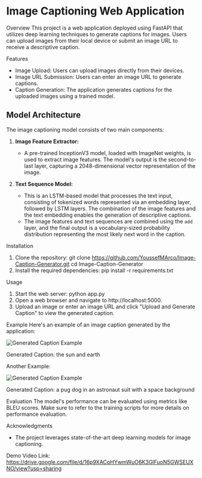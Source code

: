 # Image Captioning Web Application

Overview
This project is a web application deployed using FastAPI that utilizes deep learning techniques to generate captions for images. Users can upload images from their local device or submit an image URL to receive a descriptive caption.

Features
- Image Upload: Users can upload images directly from their devices.
- Image URL Submission: Users can enter an image URL to generate captions.
- Caption Generation: The application generates captions for the uploaded images using a trained model.

## Model Architecture

The image captioning model consists of two main components:

1. **Image Feature Extractor:** 
   - A pre-trained InceptionV3 model, loaded with ImageNet weights, is used to extract image features. The model's output is the second-to-last layer, capturing a 2048-dimensional vector representation of the image.

2. **Text Sequence Model:** 
   - This is an LSTM-based model that processes the text input, consisting of tokenized words represented via an embedding layer, followed by LSTM layers. The combination of the image features and the text embedding enables the generation of descriptive captions.
   - The image features and text sequences are combined using the `add` layer, and the final output is a vocabulary-sized probability distribution representing the most likely next word in the caption.

Installation
1. Clone the repository:
   git clone https://github.com/YoussefMArco/Image-Caption-Generator.git
   cd Image-Caption-Generator
2. Install the required dependencies:
   pip install -r requirements.txt

Usage
1. Start the web server:
   python app.py
2. Open a web browser and navigate to http://localhost:5000.
3. Upload an image or enter an image URL and click "Upload and Generate Caption" to view the generated caption.

Example
Here's an example of an image caption generated by the application:

![Generated Caption Example](https://www.worldatlas.com/upload/4d/95/ce/cda8298a-8220-4e83-8c15-969110c6713d.jpeg)

Generated Caption: the sun and earth

Another Example:

![Generated Caption Example](https://media.istockphoto.com/id/925171128/photo/dog-in-space-suit-hunts-dog-food-hunt.jpg?s=612x612&w=0&k=20&c=clIIhqizJ9LL1mU4vcbqQLlBg-AKVJEtq-LoSTNVieA=)

Generated Caption: a pug dog in an astronaut suit with a space background

Evaluation
The model's performance can be evaluated using metrics like BLEU scores. Make sure to refer to the training scripts for more details on performance evaluation.


Acknowledgments
- The project leverages state-of-the-art deep learning models for image captioning.

Demo Video Link:
https://drive.google.com/file/d/16p9XACoHYwmWuO6K3GlFuoN5GWSEUXNO/view?usp=sharing
